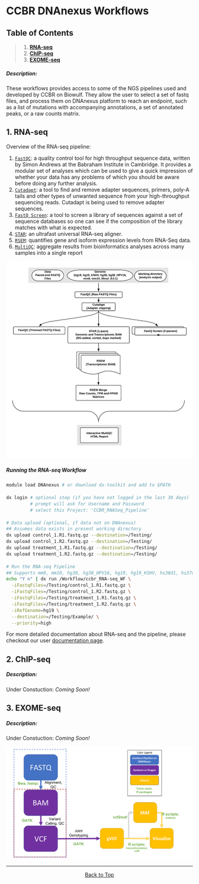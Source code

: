 # CCBR DNAnexus Workflows

## Table of Contents
> 1. **[RNA-seq](#1-RNA-seq)**
> 2. **[ChIP-seq](#2-ChIP-seq)**
> 3. **[EXOME-seq](#3-Exome-seq)**

##### Description:
These workflows provides access to some of the NGS pipelines used and developed by CCBR on Biowulf. They allow the user to select a set of fastq files, and process them on DNAnexus platform to reach an endpoint, such as a list of mutations with accompanying annotations, a set of annotated peaks, or a raw counts matrix.  

## 1. RNA-seq
Overview of the RNA-seq pipeline:
1. [`FastQC`](https://www.bioinformatics.babraham.ac.uk/projects/fastqc/): a quality control tool for high throughput sequence data, written by Simon Andrews at the Babraham Institute in Cambridge. It provides a modular set of analyses which can be used to give a quick impression of whether your data has any problems of which you should be aware before doing any further analysis.
2. [`Cutadapt`](https://cutadapt.readthedocs.io/en/stable/): a tool to find and remove adapter sequences, primers, poly-A tails and other types of unwanted sequence from your high-throughput sequencing reads. Cutadapt is being used to remove adapter sequences.
3. [`FastQ Screen`](https://www.bioinformatics.babraham.ac.uk/projects/fastq_screen/): a tool to screen a library of sequences against a set of sequence databases so one can see if the composition of the library matches with what is expected.
4. [`STAR`](https://www.ncbi.nlm.nih.gov/pmc/articles/PMC3530905/): an ultrafast universal RNA-seq aligner.
5. [`RSEM`](https://bmcbioinformatics.biomedcentral.com/articles/10.1186/1471-2105-12-323): quantifies gene and isoform expression levels from RNA-Seq data.
6. [`MultiQC`](https://multiqc.info/): aggregate results from bioinformatics analyses across many samples into a single report


![this](assets/DNAnexus_RNA-Seq_workflow.png)

##### Running the RNA-seq Workflow

```bash
module load DNAnexus # or download dx-toolkit and add to $PATH

dx login # optional step (if you have not logged in the last 30 days)
         # prompt will ask for Username and Password
         # select this Project: 'CCBR_RNASeq_Pipeline'

# Data upload (optional, if data not on DNAnexus)
## Assumes data exists in present working directory
dx upload control_1.R1.fastq.gz --destination=/Testing/
dx upload control_1.R2.fastq.gz --destination=/Testing/
dx upload treatment_1.R1.fastq.gz --destination=/Testing/
dx upload treatment_1.R2.fastq.gz --destination=/Testing/

# Run the RNA-seq Pipeline
## Supports mm9, mm10, hg38, hg38_HPV16, hg19, hg19_KSHV, hs38d1, hs37d5, Mmul_8.0.1
echo "Y n" | dx run /Workflow/ccbr_RNA-seq_WF \
  -iFastqFiles=/Testing/control_1.R1.fastq.gz \
  -iFastqFiles=/Testing/control_1.R2.fastq.gz \
  -iFastqFiles=/Testing/treatment_1.R1.fastq.gz \
  -iFastqFiles=/Testing/treatment_1.R2.fastq.gz \
  -iRefGenome=hg19 \
  --destination=/Testing/Example/ \
  --priority=high
```

For more detailed documentation about RNA-seq and the pipeline, please checkout our user [documentation page](RNA-seq/README.md).

## 2. ChIP-seq
##### Description:
Under Constuction: *Coming Soon!*

## 3. EXOME-seq
##### Description:
Under Constuction: *Coming Soon!*

![this](assets/exome_workflow.png)

<hr>

<p align="center">
	<a href="#ccbr-dnanexus-workflows">Back to Top</a>
</p>
